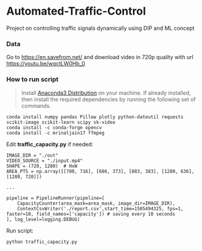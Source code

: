 # Automated-Traffic-Control
Project on controlling traffic signals dynamically using DIP and ML concept

### Data
Go to https://en.savefrom.net/ and download video in 720p quality with url https://youtu.be/wqctLW0Hb_0

### How to run script
> Install [Anaconda3 Distribution](https://www.anaconda.com/distribution/) on your machine. 
> If already installed, then install the required dependencies by running the following set of commands.
```
conda install numpy pandas Pillow plotly python-dateutil requests scikit-image scikit-learn scipy sk-video
conda install -c conda-forge opencv
conda install -c mrinaljain17 ffmpeg
```

Edit **traffic_capacity.py** if needed:
```
IMAGE_DIR = "./out"
VIDEO_SOURCE = "./input.mp4"
SHAPE = (720, 1280)  # HxW
AREA_PTS = np.array([[780, 716], [686, 373], [883, 383], [1280, 636], [1280, 720]]) 

...

pipeline = PipelineRunner(pipeline=[
    CapacityCounter(area_mask=area_mask, image_dir=IMAGE_DIR),
    ContextCsvWriter('./report.csv',start_time=1505494325, fps=1, faster=10, field_names=['capacity']) # saving every 10 seconds
], log_level=logging.DEBUG)
```
Run script:
```
python traffic_capacity.py
```
